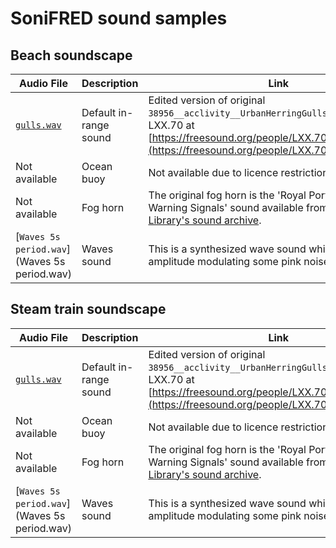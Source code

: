 # SoniFRED sound samples

## Beach soundscape

| Audio File | Description | Link |
| ------------- | --------------- |-------|
|[`gulls.wav`](gulls.wav) | Default in-range sound | Edited version of original `38956__acclivity__UrbanHerringGulls` provided by LXX.70 at [https://freesound.org/people/LXX.70/sounds/91071/](https://freesound.org/people/LXX.70/sounds/91071/)  |
|Not available | Ocean buoy | Not available due to licence restrictions |
|Not available | Fog horn | The original fog horn is the 'Royal Portbury Dock Fog Warning Signals' sound available from the [British Library's sound archive](http://sounds.bl.uk/Environment/Soundscapes/027M-C0576X0008XX-0200V0). |
|[`Waves 5s period.wav`](Waves 5s period.wav) | Waves sound | This is a synthesized wave sound which we made by amplitude modulating some pink noise.|

## Steam train soundscape

| Audio File | Description | Link |
| ------------- | --------------- |-------|
|[`gulls.wav`](gulls.wav) | Default in-range sound | Edited version of original `38956__acclivity__UrbanHerringGulls` provided by LXX.70 at [https://freesound.org/people/LXX.70/sounds/91071/](https://freesound.org/people/LXX.70/sounds/91071/)  |
|Not available | Ocean buoy | Not available due to licence restrictions |
|Not available | Fog horn | The original fog horn is the 'Royal Portbury Dock Fog Warning Signals' sound available from the [British Library's sound archive](http://sounds.bl.uk/Environment/Soundscapes/027M-C0576X0008XX-0200V0). |
|[`Waves 5s period.wav`](Waves 5s period.wav) | Waves sound | This is a synthesized wave sound which we made by amplitude modulating some pink noise.|
